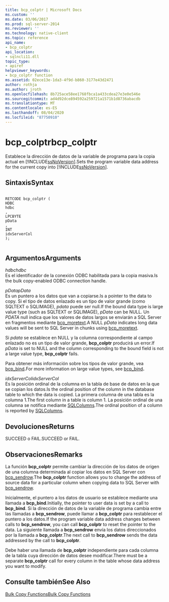 ```yaml
---
title: bcp_colptr | Microsoft Docs
ms.custom: ''
ms.date: 03/06/2017
ms.prod: sql-server-2014
ms.reviewer: ''
ms.technology: native-client
ms.topic: reference
api_name:
- bcp_colptr
api_location:
- sqlncli11.dll
topic_type:
- apiref
helpviewer_keywords:
- bcp_colptr function
ms.assetid: 02ece13e-1da3-4f9d-b860-3177e43d2471
author: rothja
ms.author: jroth
ms.openlocfilehash: 8b725ace58ee1768fbca1a433cdea27e3e0e546e
ms.sourcegitcommit: ad4d92dce894592a259721a1571b1d8736abacdb
ms.translationtype: MT
ms.contentlocale: es-ES
ms.lasthandoff: 08/04/2020
ms.locfileid: "87750910"
---
```

# <a name="bcp_colptr"></a><span data-ttu-id="cbaa1-102">bcp_colptr</span><span class="sxs-lookup"><span data-stu-id="cbaa1-102">bcp_colptr</span></span>
  <span data-ttu-id="cbaa1-103">Establece la dirección de datos de la variable de programa para la copia actual en [!INCLUDE[ssNoVersion](../../includes/ssnoversion-md.md)].</span><span class="sxs-lookup"><span data-stu-id="cbaa1-103">Sets the program variable data address for the current copy into [!INCLUDE[ssNoVersion](../../includes/ssnoversion-md.md)].</span></span>  
  
## <a name="syntax"></a><span data-ttu-id="cbaa1-104">Sintaxis</span><span class="sxs-lookup"><span data-stu-id="cbaa1-104">Syntax</span></span>  
  
```  
  
RETCODE bcp_colptr (  
HDBC   
hdbc  
,  
LPCBYTE   
pData  
,  
INT   
idxServerCol  
);  
  
```  
  
## <a name="arguments"></a><span data-ttu-id="cbaa1-105">Argumentos</span><span class="sxs-lookup"><span data-stu-id="cbaa1-105">Arguments</span></span>  
 <span data-ttu-id="cbaa1-106">*hdbc*</span><span class="sxs-lookup"><span data-stu-id="cbaa1-106">*hdbc*</span></span>  
 <span data-ttu-id="cbaa1-107">Es el identificador de la conexión ODBC habilitada para la copia masiva.</span><span class="sxs-lookup"><span data-stu-id="cbaa1-107">Is the bulk copy-enabled ODBC connection handle.</span></span>  
  
 <span data-ttu-id="cbaa1-108">*pData*</span><span class="sxs-lookup"><span data-stu-id="cbaa1-108">*pData*</span></span>  
 <span data-ttu-id="cbaa1-109">Es un puntero a los datos que van a copiarse.</span><span class="sxs-lookup"><span data-stu-id="cbaa1-109">Is a pointer to the data to copy.</span></span> <span data-ttu-id="cbaa1-110">Si el tipo de datos enlazado es un tipo de valor grande (como SQLTEXT o SQLIMAGE), *pdata* puede ser null.</span><span class="sxs-lookup"><span data-stu-id="cbaa1-110">If the bound data type is large value type (such as SQLTEXT or SQLIMAGE), *pData* can be NULL.</span></span> <span data-ttu-id="cbaa1-111">Un *PDATA* null indica que los valores de datos largos se enviarán a SQL Server en fragmentos mediante [bcp_moretext](bcp-moretext.md).</span><span class="sxs-lookup"><span data-stu-id="cbaa1-111">A NULL *pData* indicates long data values will be sent to SQL Server in chunks using [bcp_moretext](bcp-moretext.md).</span></span>  
  
 <span data-ttu-id="cbaa1-112">Si *pdata* se establece en NULL y la columna correspondiente al campo enlazado no es un tipo de valor grande, **bcp_colptr** producirá un error.</span><span class="sxs-lookup"><span data-stu-id="cbaa1-112">If *pData* is set to NULL and the column corresponding to the bound field is not a large value type, **bcp_colptr** fails.</span></span>  
  
 <span data-ttu-id="cbaa1-113">Para obtener más información sobre los tipos de valor grande, vea [bcp_bind](bcp-bind.md)**.**</span><span class="sxs-lookup"><span data-stu-id="cbaa1-113">For more information on large value types, see [bcp_bind](bcp-bind.md)**.**</span></span>  
  
 <span data-ttu-id="cbaa1-114">*idxServerCol*</span><span class="sxs-lookup"><span data-stu-id="cbaa1-114">*idxServerCol*</span></span>  
 <span data-ttu-id="cbaa1-115">Es la posición ordinal de la columna en la tabla de base de datos en la que se copian los datos.</span><span class="sxs-lookup"><span data-stu-id="cbaa1-115">Is the ordinal position of the column in the database table to which the data is copied.</span></span> <span data-ttu-id="cbaa1-116">La primera columna de una tabla es la columna 1.</span><span class="sxs-lookup"><span data-stu-id="cbaa1-116">The first column in a table is column 1.</span></span> <span data-ttu-id="cbaa1-117">La posición ordinal de una columna se notifica mediante [SQLColumns](../native-client-odbc-api/sqlcolumns.md).</span><span class="sxs-lookup"><span data-stu-id="cbaa1-117">The ordinal position of a column is reported by [SQLColumns](../native-client-odbc-api/sqlcolumns.md).</span></span>  
  
## <a name="returns"></a><span data-ttu-id="cbaa1-118">Devoluciones</span><span class="sxs-lookup"><span data-stu-id="cbaa1-118">Returns</span></span>  
 <span data-ttu-id="cbaa1-119">SUCCEED o FAIL.</span><span class="sxs-lookup"><span data-stu-id="cbaa1-119">SUCCEED or FAIL.</span></span>  
  
## <a name="remarks"></a><span data-ttu-id="cbaa1-120">Observaciones</span><span class="sxs-lookup"><span data-stu-id="cbaa1-120">Remarks</span></span>  
 <span data-ttu-id="cbaa1-121">La función **bcp_colptr** permite cambiar la dirección de los datos de origen de una columna determinada al copiar los datos en SQL Server con [bcp_sendrow](bcp-sendrow.md).</span><span class="sxs-lookup"><span data-stu-id="cbaa1-121">The **bcp_colptr** function allows you to change the address of source data for a particular column when copying data to SQL Server with [bcp_sendrow](bcp-sendrow.md).</span></span>  
  
 <span data-ttu-id="cbaa1-122">Inicialmente, el puntero a los datos de usuario se establece mediante una llamada a **bcp_bind**.</span><span class="sxs-lookup"><span data-stu-id="cbaa1-122">Initially, the pointer to user data is set by a call to **bcp_bind**.</span></span> <span data-ttu-id="cbaa1-123">Si la dirección de datos de la variable de programa cambia entre las llamadas a **bcp_sendrow**, puede llamar a **bcp_colptr** para restablecer el puntero a los datos.</span><span class="sxs-lookup"><span data-stu-id="cbaa1-123">If the program variable data address changes between calls to **bcp_sendrow**, you can call **bcp_colptr** to reset the pointer to the data.</span></span> <span data-ttu-id="cbaa1-124">La siguiente llamada a **bcp_sendrow** envía los datos direccionados por la llamada a **bcp_colptr**.</span><span class="sxs-lookup"><span data-stu-id="cbaa1-124">The next call to **bcp_sendrow** sends the data addressed by the call to **bcp_colptr**.</span></span>  
  
 <span data-ttu-id="cbaa1-125">Debe haber una llamada de **bcp_colptr** independiente para cada columna de la tabla cuya dirección de datos desee modificar.</span><span class="sxs-lookup"><span data-stu-id="cbaa1-125">There must be a separate **bcp_colptr** call for every column in the table whose data address you want to modify.</span></span>  
  
## <a name="see-also"></a><span data-ttu-id="cbaa1-126">Consulte también</span><span class="sxs-lookup"><span data-stu-id="cbaa1-126">See Also</span></span>  
 [<span data-ttu-id="cbaa1-127">Bulk Copy Functions</span><span class="sxs-lookup"><span data-stu-id="cbaa1-127">Bulk Copy Functions</span></span>](sql-server-driver-extensions-bulk-copy-functions.md)  
  
  
